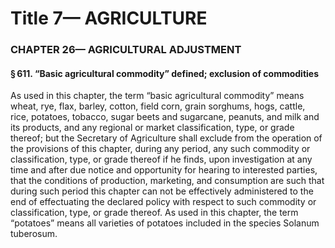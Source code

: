 
# Title 7— AGRICULTURE
### CHAPTER 26— AGRICULTURAL ADJUSTMENT
#### § 611. “Basic agricultural commodity” defined; exclusion of commodities

As used in this chapter, the term “basic agricultural commodity” means wheat, rye, flax, barley, cotton, field corn, grain sorghums, hogs, cattle, rice, potatoes, tobacco, sugar beets and sugarcane, peanuts, and milk and its products, and any regional or market classification, type, or grade thereof; but the Secretary of Agriculture shall exclude from the operation of the provisions of this chapter, during any period, any such commodity or classification, type, or grade thereof if he finds, upon investigation at any time and after due notice and opportunity for hearing to interested parties, that the conditions of production, marketing, and consumption are such that during such period this chapter can not be effectively administered to the end of effectuating the declared policy with respect to such commodity or classification, type, or grade thereof. As used in this chapter, the term “potatoes” means all varieties of potatoes included in the species Solanum tuberosum.
